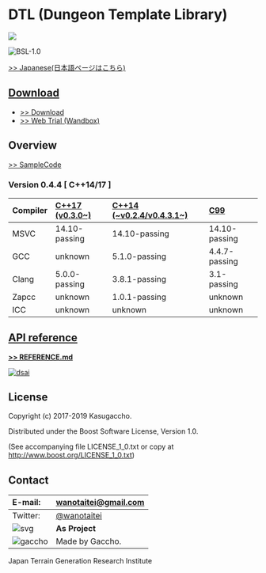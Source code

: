 # DTL (Dungeon Template Library)

![](https://Kasugaccho.github.io/DungeonPicture/Picture/Logo/logo_color640_2.gif)

![BSL-1.0](https://img.shields.io/badge/license-BSL--1.0-blue.svg)

[>> Japanese(日本語ページはこちら)](https://github.com/Kasugaccho/DungeonTemplateLibrary/wiki/%E3%83%9B%E3%83%BC%E3%83%A0)

## [Download](https://github.com/Kasugaccho/DungeonTemplateLibrary/releases)

- [>> Download](https://github.com/Kasugaccho/DungeonTemplateLibrary/releases)
- [>> Web Trial (Wandbox)](https://github.com/Kasugaccho/DungeonTemplateLibrary/wiki/Web-Trial)

## Overview

[>> SampleCode](https://github.com/Kasugaccho/DungeonTemplateLibrary/wiki/SampleCode)

### Version 0.4.4 [ C++14/17 ]

|Compiler|[C++17 (v0.3.0~)](https://github.com/Kasugaccho/DungeonTemplateLibrary/tree/master/include/cpp17)|[C++14 (~v0.2.4/v0.4.3.1\~)](https://github.com/Kasugaccho/DungeonTemplateLibrary/tree/master/include/cpp14)|[C99](https://github.com/Kasugaccho/DungeonTemplateLibrary/tree/master/include/c99)|
|:---|:---|:---|:---|
|MSVC|14.10-passing|14.10-passing|14.10-passing|
|GCC|unknown|5.1.0-passing|4.4.7-passing|
|Clang|5.0.0-passing|3.8.1-passing|3.1-passing|
|Zapcc|unknown|1.0.1-passing|unknown||
|ICC|unknown|unknown|unknown|

## [API reference](./REFERENCE.md)

[**>> REFERENCE.md**](./REFERENCE.md)

[![dsai](https://Kasugaccho.github.io/DungeonPicture/Picture/3D/diamond_sqare_ai.png)](./REFERENCE.md)

## License

Copyright (c) 2017-2019 Kasugaccho.

Distributed under the Boost Software License, Version 1.0.

(See accompanying file LICENSE_1_0.txt or copy at http://www.boost.org/LICENSE_1_0.txt)

## Contact

|E-mail:|wanotaitei@gmail.com|
|:---|:---|
|Twitter:|[@wanotaitei](https://twitter.com/wanotaitei)|
|![svg](https://Kasugaccho.github.io/DungeonPicture/Picture/as_logo.svg)|**As Project**|
|![gaccho](https://Kasugaccho.github.io/DungeonPicture/Picture/gaccho_icon.svg)|Made by Gaccho.|

Japan Terrain Generation Research Institute
